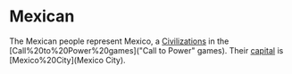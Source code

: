 # Mexican

The Mexican people represent Mexico, a [Civilizations](civilization) in the [Call%20to%20Power%20games]("Call to Power" games). Their [capital](capital) is [Mexico%20City](Mexico City).